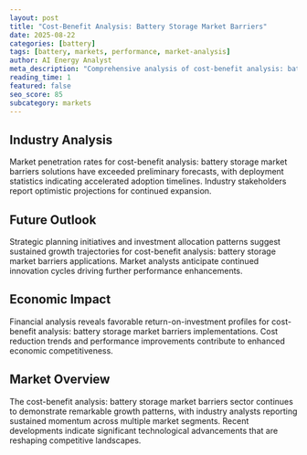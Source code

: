 ```yaml
---
layout: post
title: "Cost-Benefit Analysis: Battery Storage Market Barriers"
date: 2025-08-22
categories: [battery]
tags: [battery, markets, performance, market-analysis]
author: AI Energy Analyst
meta_description: "Comprehensive analysis of cost-benefit analysis: battery storage market barriers covering market trends, technology developments, and industry outlook. Discover key insights and future projections."
reading_time: 1
featured: false
seo_score: 85
subcategory: markets
---
```


## Industry Analysis

Market penetration rates for cost-benefit analysis: battery storage market barriers solutions have exceeded preliminary forecasts, with deployment statistics indicating accelerated adoption timelines. Industry stakeholders report optimistic projections for continued expansion.

## Future Outlook

Strategic planning initiatives and investment allocation patterns suggest sustained growth trajectories for cost-benefit analysis: battery storage market barriers applications. Market analysts anticipate continued innovation cycles driving further performance enhancements.

## Economic Impact

Financial analysis reveals favorable return-on-investment profiles for cost-benefit analysis: battery storage market barriers implementations. Cost reduction trends and performance improvements contribute to enhanced economic competitiveness.

## Market Overview

The cost-benefit analysis: battery storage market barriers sector continues to demonstrate remarkable growth patterns, with industry analysts reporting sustained momentum across multiple market segments. Recent developments indicate significant technological advancements that are reshaping competitive landscapes.

